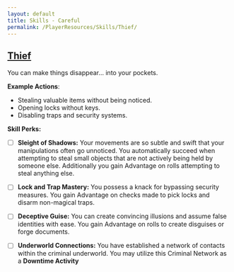 ```yaml
---
layout: default
title: Skills - Careful
permalink: /PlayerResources/Skills/Thief/
---
```

## [Thief](#Thief)
You can make things disappear… into your pockets.

**Example Actions**:
- Stealing valuable items without being noticed.
- Opening locks without keys.
- Disabling traps and security systems.

**Skill Perks:**
- ☐ **Sleight of Shadows:** Your movements are so subtle and swift that your manipulations often go unnoticed. You automatically succeed when attempting to steal small objects that are not actively being held by someone else. Additionally you gain Advantage on rolls attempting to steal anything else.
  
- ☐ **Lock and Trap Mastery:** You possess a knack for bypassing security measures. You gain Advantage on checks made to pick locks and disarm non-magical traps.
  
- ☐ **Deceptive Guise:** You can create convincing illusions and assume false identities with ease. You gain Advantage on rolls to create disguises or forge documents.
  
- ☐ **Underworld Connections:** You have established a network of contacts within the criminal underworld. You may utilize this Criminal Network as a **Downtime Activity**